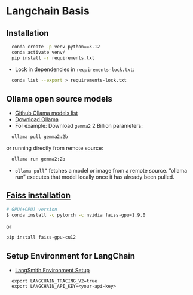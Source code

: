 # Langchain Basis

## Installation

```bash
  conda create -p venv python==3.12
  conda activate venv/
  pip install -r requirements.txt
```

- Lock in dependencies in `requirements-lock.txt`:

```bash
  conda list --export > requirements-lock.txt
```

## Ollama open source models

- [Github Ollama models list](https://github.com/ollama/ollama?tab=readme-ov-file#model-library)
- [Download Ollama](https://ollama.com/download/linux)
- For example: Download `gemma2` 2 Billion parameters:

```bash
  ollama pull gemma2:2b
```

or running directly from remote source:

```bash
  ollama run gemma2:2b
```

- `ollama pull”` fetches a model or image from a remote source. “ollama run” executes that model locally once it has already been pulled.

## [Faiss installation](https://github.com/facebookresearch/faiss/blob/main/INSTALL.md)

```bash
# GPU(+CPU) version
$ conda install -c pytorch -c nvidia faiss-gpu=1.9.0
```

or

```bash
pip install faiss-gpu-cu12
```

## Setup Environment for LangChain

- [LangSmith Environment Setup](https://docs.smith.langchain.com/#3-set-up-your-environment)

```.env
  export LANGCHAIN_TRACING_V2=true
  export LANGCHAIN_API_KEY=<your-api-key>
```
